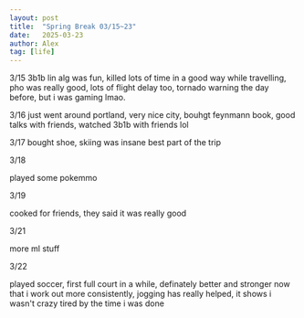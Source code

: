 ```yaml
---
layout: post
title:  "Spring Break 03/15~23"
date:   2025-03-23
author: Alex
tag: [life]
---
```


3/15 
3b1b lin alg was fun, killed lots of time in a good way while travelling, pho was really good, lots of flight delay too, tornado warning the day before, but i was gaming lmao. 

3/16
just went around portland, very nice city, bouhgt feynmann book, good talks with friends, watched 3b1b with friends lol

3/17 
bought shoe, skiing was insane best part of the trip

3/18 

played some pokemmo

3/19 

cooked for friends, they said it was really good

3/21

more ml stuff 

3/22 

played soccer, first full court in a while, definately better and stronger now that i work out more consistently, jogging has really helped, it shows i wasn't crazy tired by the time i was done